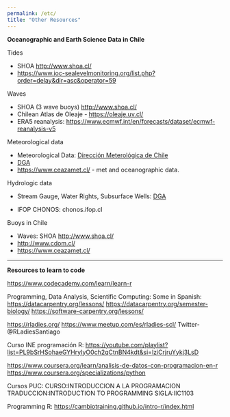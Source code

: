 ```yaml
---
permalink: /etc/
title: "Other Resources"
---
```


**Oceanographic and Earth Science Data in Chile** 

Tides
*   SHOA http://www.shoa.cl/
*   https://www.ioc-sealevelmonitoring.org/list.php?order=delay&dir=asc&operator=59

Waves
*   SHOA (3 wave buoys) http://www.shoa.cl/
*   Chilean Atlas de Oleaje - https://oleaje.uv.cl/
*   ERA5 reanalysis: https://www.ecmwf.int/en/forecasts/dataset/ecmwf-reanalysis-v5

Meteorological data
*   Meteorological Data: [Dirección Meterológica de Chile](https://climatologia.meteochile.gob.cl/application/informacion/buscadorEstaciones)
*   [DGA](dga.mop.gob.cl)
*   https://www.ceazamet.cl/ - met and oceanographic data.

Hydrologic data
*   Stream Gauge, Water Rights, Subsurface Wells: [DGA](dga.mop.gob.cl)
  
*   IFOP CHONOS: chonos.ifop.cl

Buoys in Chile
*  Waves: SHOA http://www.shoa.cl/
*  http://www.cdom.cl/
*  https://www.ceazamet.cl/

*** 

<!---  **Posters, Presentations, etc.** --->

<!--- Bodega Marine Laboratory seminar, 30 August 2023: [[slides here]](../assets/images/seminar_BML_30aug2023_slides.pdf) --->

**Resources to learn to code**


https://www.codecademy.com/learn/learn-r


Programming, Data Analysis, Scientific Computing: Some in Spanish:
https://datacarpentry.org/lessons/
https://datacarpentry.org/semester-biology/
https://software-carpentry.org/lessons/

https://rladies.org/ 
https://www.meetup.com/es/rladies-scl/
Twitter- @RLadiesSantiago

Curso INE programación R:
https://youtube.com/playlist?list=PL9bSrHSohaeGYHryIyO0ch2qCtnBN4kdt&si=lziCrjruYykj3LsD

https://www.coursera.org/learn/analisis-de-datos-con-programacion-en-r
https://www.coursera.org/specializations/python

Cursos PUC: 
CURSO:INTRODUCCION A LA PROGRAMACION
TRADUCCION:INTRODUCTION TO PROGRAMMING
SIGLA:IIC1103

Programming R: https://cambiotraining.github.io/intro-r/index.html